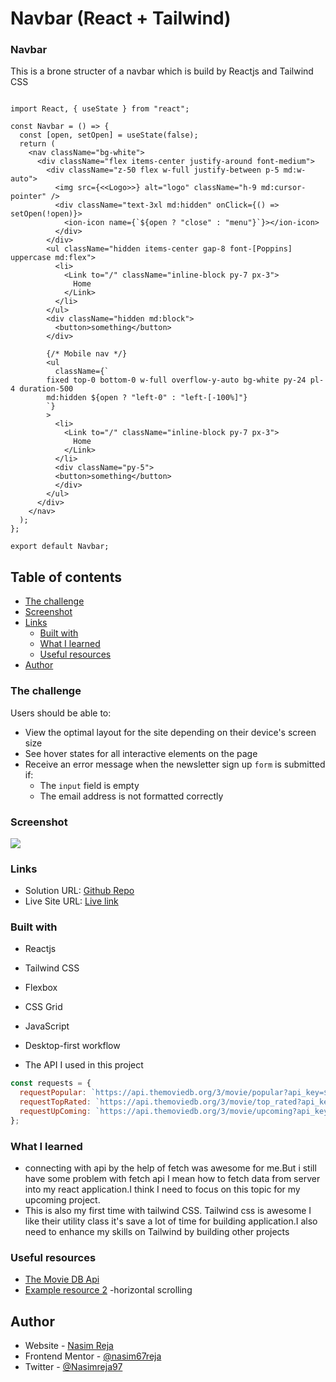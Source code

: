 # Navbar (React + Tailwind)

### Navbar

This is a brone structer of a navbar which is build by Reactjs and Tailwind CSS

```JacaScript

import React, { useState } from "react";

const Navbar = () => {
  const [open, setOpen] = useState(false);
  return (
    <nav className="bg-white">
      <div className="flex items-center justify-around font-medium">
        <div className="z-50 flex w-full justify-between p-5 md:w-auto">
          <img src={<<Logo>>} alt="logo" className="h-9 md:cursor-pointer" />
          <div className="text-3xl md:hidden" onClick={() => setOpen(!open)}>
            <ion-icon name={`${open ? "close" : "menu"}`}></ion-icon>
          </div>
        </div>
        <ul className="hidden items-center gap-8 font-[Poppins] uppercase md:flex">
          <li>
            <Link to="/" className="inline-block py-7 px-3">
              Home
            </Link>
          </li>
        </ul>
        <div className="hidden md:block">
          <button>something</button>
        </div>

        {/* Mobile nav */}
        <ul
          className={`
        fixed top-0 bottom-0 w-full overflow-y-auto bg-white py-24 pl-4 duration-500
        md:hidden ${open ? "left-0" : "left-[-100%]"}
        `}
        >
          <li>
            <Link to="/" className="inline-block py-7 px-3">
              Home
            </Link>
          </li>
          <div className="py-5">
          <button>something</button>
          </div>
        </ul>
      </div>
    </nav>
  );
};

export default Navbar;

```

## Table of contents

- [The challenge](#the-challenge)
- [Screenshot](#screenshot)
- [Links](#links)
  - [Built with](#built-with)
  - [What I learned](#what-i-learned)
  - [Useful resources](#useful-resources)
- [Author](#author)

### The challenge

Users should be able to:

- View the optimal layout for the site depending on their device's screen size
- See hover states for all interactive elements on the page
- Receive an error message when the newsletter sign up `form` is submitted if:
  - The `input` field is empty
  - The email address is not formatted correctly

### Screenshot

![](images/Screenshot.png)

### Links

- Solution URL: [Github Repo](https://github.com/nasim67reja/manage.github.io)
- Live Site URL: [Live link](https://your-live-site-url.com)

### Built with

- Reactjs
- Tailwind CSS
- Flexbox
- CSS Grid
- JavaScript
- Desktop-first workflow

- The API I used in this project

```JavaScript
const requests = {
  requestPopular: `https://api.themoviedb.org/3/movie/popular?api_key=${key}&language=en-US&page=1`,
  requestTopRated: `https://api.themoviedb.org/3/movie/top_rated?api_key=${key}&language=en-US&page=1`,
  requestUpComing: `https://api.themoviedb.org/3/movie/upcoming?api_key=${key}&language=en-US&page=1`,
};
```

### What I learned

- connecting with api by the help of fetch was awesome for me.But i still have some problem with fetch api I mean how to fetch data from server into my react application.I think I need to focus on this topic for my upcoming project.
- This is also my first time with tailwind CSS. Tailwind css is awesome I like their utility class it's save a lot of time for building application.I also need to enhance my skills on Tailwind by building other projects

### Useful resources

- [The Movie DB Api](https://www.themoviedb.org/documentation/api)
- [Example resource 2](https://css-tricks.com/pure-css-horizontal-scrolling/) -horizontal scrolling

## Author

- Website - [Nasim Reja](https://www.your-site.com)
- Frontend Mentor - [@nasim67reja](https://www.frontendmentor.io/profile/@nasim67reja)
- Twitter - [@Nasimreja97](https://www.twitter.com/@Nasimreja97)

